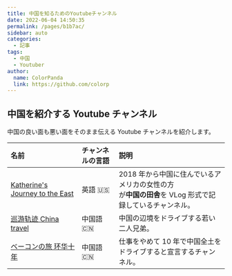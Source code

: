 ```yaml
---
title: 中国を知るためのYoutubeチャンネル
date: 2022-06-04 14:50:35
permalink: /pages/b1b7ac/
sidebar: auto
categories:
  - 記事
tags:
  - 中国
  - Youtuber
author:
  name: ColorPanda
  link: https://github.com/colorp
---
```


## 中国を紹介する Youtube チャンネル

中国の良い面も悪い面をそのまま伝える Youtube チャンネルを紹介します。

| 名前                                                                                               | チャンネルの言語 | 説明                                                                                                    |
| :------------------------------------------------------------------------------------------------- | :--------------- | :------------------------------------------------------------------------------------------------------ |
| [Katherine's Journey to the East](https://www.youtube.com/channel/UCrcDPAshreK6gXlDIrDgYjQ/videos) | 英語 🇺🇸          | 2018 年から中国に住んでいるアメリカの女性の方<br>が**中国の田舎**を VLog 形式で記録しているチャンネル。 |
| [巡游轨迹 China travel](https://www.youtube.com/channel/UCpLXnfBCNhj8KLnt54RQMKA/videos)           | 中国語 🇨🇳        | 中国の辺境をドライブする若い二人兄弟。                                                                  |
| [ベーコンの旅 环华十年](https://www.youtube.com/c/环华十年/videos)                                 | 中国語 🇨🇳        | 仕事をやめて 10 年で中国全土をドライブすると宣言するチャンネル。                                        |
